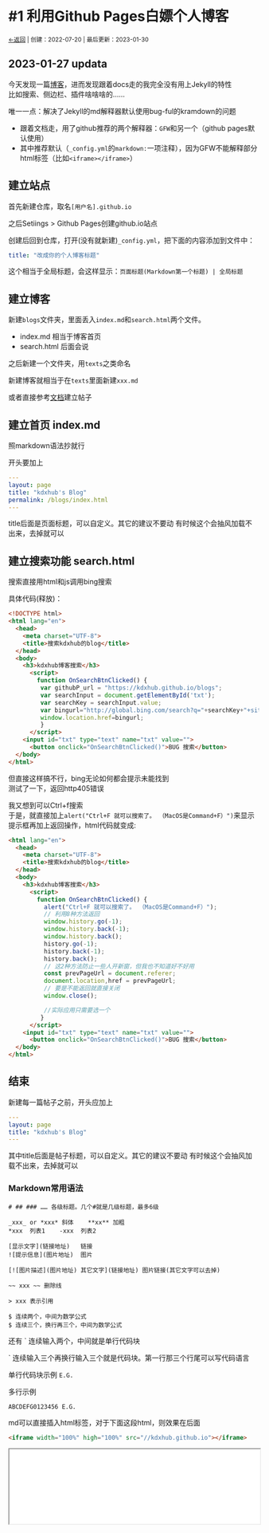 # #1 利用Github Pages白嫖个人博客
<small><a href="../">←返回</a> | 创建：2022-07-20 | 最后更新：2023-01-30</small><br>

## 2023-01-27 updata
今天发现一篇[博客](https://www.cnblogs.com/duanguyuan/p/16126654.html)，进而发现跟着docs走的我完全没有用上Jekyll的特性<br>
比如搜索、侧边栏、插件啥啥啥的……<br>

唯一一点：解决了Jekyll的md解释器默认使用bug-ful的kramdown的问题<br>
* 跟着文档走，用了github推荐的两个解释器：`GFW`和另一个（github pages默认使用）
* 其中推荐默认（`_config.yml`的`markdown:`一项注释），因为GFW不能解释部分html标签（比如`<iframe></iframe>`）
## 建立站点
首先新建仓库，取名`[用户名].github.io`

之后Setiings > Github Pages创建github.io站点

创建后回到仓库，打开(没有就新建)`_config.yml`，把下面的内容添加到文件中：
```yml
title: "改成你的个人博客标题"
```
这个相当于全局标题，会这样显示：`页面标题(Markdown第一个标题) | 全局标题`

## 建立博客

新建`blogs`文件夹，里面丢入`index.md`和`search.html`两个文件。

* index.md 相当于博客首页
* search.html 后面会说

之后新建一个文件夹，用`texts`之类命名

新建博客就相当于在`texts`里面新建`xxx.md`

或者直接参考[文档](http://docs.github.com/cn/pages/setting-up-a-github-pages-site-with-jekyll/adding-content-to-your-github-pages-site-using-jekyll)建立帖子

## 建立首页 index.md
照markdown语法抄就行

开头要加上
```yml
---
layout: page
title: "kdxhub's Blog"
permalink: /blogs/index.html
---
```
title后面是页面标题，可以自定义。其它的建议不要动
有时候这个会抽风加载不出来，去掉就可以

## 建立搜索功能 search.html

搜索直接用html和js调用bing搜索

具体代码(释放)：

```html
<!DOCTYPE html>
<html lang="en">
  <head>
    <meta charset="UTF-8">
    <title>搜索kdxhub的blog</title>
  </head>
  <body>
    <h3>kdxhub博客搜索</h3>
      <script>
        function OnSearchBtnClicked() {
         var githubP_url = "https://kdxhub.github.io/blogs";
         var searchInput = document.getElementById('txt');
         var searchKey = searchInput.value;
         var bingurl="http://global.bing.com/search?q="+searchKey+"+site%3a" + githubP_url + "&qs=n&sp=-1&pq="+ searchKey +"&sc=8-0&sk=&setmkt=en-us&setlang=zh-cn&FORM=SECNEN";
         window.location.href=bingurl;
         }
      </script>
    <input id="txt" type="text" name="txt" value="">
      <button onclick="OnSearchBtnClicked()">BUG 搜索</button> 
  </body>
</html>
```
但直接这样搞不行，bing无论如何都会提示未能找到<br>
测试了一下，返回http405错误<br>

我又想到可以Ctrl+f搜索<br>
于是，就直接加上`alert("Ctrl+F 就可以搜索了。 （MacOS是Command+F）")`来显示提示框再加上返回操作，html代码就变成:<br>
```html
<html lang="en">
  <head>
    <meta charset="UTF-8">
    <title>搜索kdxhub的blog</title>
  </head>
  <body>
    <h3>kdxhub博客搜索</h3>
      <script>
        function OnSearchBtnClicked() {
          alert("Ctrl+F 就可以搜索了。 （MacOS是Command+F）");
          // 利用8种方法返回
          window.history.go(-1);
          window.history.back(-1);
          window.history.back();
          history.go(-1);
          history.back(-1);
          history.back();
          // 这2种方法防止一些人开新窗，但我也不知道好不好用
          const prevPageUrl = document.referer;
          document.location,href = prevPageUrl;
          // 要是不能返回就直接关闭
          window.close();

          //实际应用只需要选一个
         }
      </script>
    <input id="txt" type="text" name="txt" value="">
      <button onclick="OnSearchBtnClicked()">BUG 搜索</button> 
  </body>
</html>
```

## 结束

新建每一篇帖子之前，开头应加上
```yml
---
layout: page
title: "kdxhub's Blog"
---
```
其中title后面是帖子标题，可以自定义。其它的建议不要动
有时候这个会抽风加载不出来，去掉就可以

### Markdown常用语法
```
# ## ### …… 各级标题。几个#就是几级标题，最多6级

_xxx_ or *xxx* 斜体    **xx** 加粗
*xxx  列表1    -xxx  列表2

[显示文字](链接地址)   链接
![提示信息](图片地址)  图片

[![图片描述](图片地址) 其它文字](链接地址) 图片链接(其它文字可以去掉)

~~ xxx ~~ 删除线

> xxx 表示引用

$ 连续两个，中间为数学公式
$ 连续三个，换行再三个，中间为数学公式
```
还有 ` 连续输入两个，中间就是单行代码块

` 连续输入三个再换行输入三个就是代码块。第一行那三个行尾可以写代码语言

单行代码块示例 `E.G.`

多行示例
```
ABCDEFG0123456 E.G.
```

md可以直接插入html标签，对于下面这段html，则效果在后面
```html
<iframe width="100%" high="100%" src="//kdxhub.github.io"></iframe>
```
<iframe width="100%" high="100%" src="//kdxhub.github.io"></iframe>
